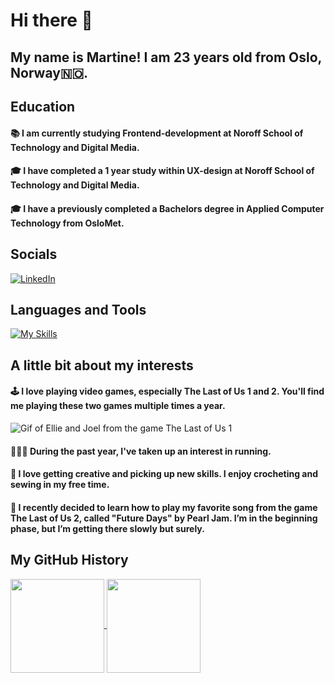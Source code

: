 # Hi there 👋

## My name is Martine! I am 23 years old from Oslo, Norway🇳🇴.

## Education
#### 📚 I am currently studying Frontend-development at Noroff School of Technology and Digital Media. 

#### 🎓 I have completed a 1 year study within UX-design at Noroff School of Technology and Digital Media.

#### 🎓 I have a previously completed a Bachelors degree in Applied Computer Technology from OsloMet.


## Socials
[![LinkedIn](https://img.shields.io/badge/LinkedIn-0077B5?logo=linkedin&style=for-the-badge&logoColor=white)](https://www.linkedin.com/in/martine-reppesgård-karlsen-166471229)

## Languages and Tools 
[![My Skills](https://skillicons.dev/icons?i=html,css,js,figma,git,github,vscode&perline=4&theme=dark)](https://skillicons.dev)


## A little bit about my interests 
#### 🕹️ I love playing video games, especially The Last of Us 1 and 2. You'll find me playing these two games multiple times a year.
![Gif of Ellie and Joel from the game The Last of Us 1](https://media0.giphy.com/media/v1.Y2lkPTc5MGI3NjExczJyY3dteXAwOXhpamVzbWxyeml6dDBnYmQxZXNqNTNwOWw1eW0waCZlcD12MV9pbnRlcm5hbF9naWZfYnlfaWQmY3Q9Zw/t5upbzp8awDW1IpCXy/giphy.gif)

#### 🏃🏼‍♀️ During the past year, I've taken up an interest in running.

#### 🧶 I love getting creative and picking up new skills. I enjoy crocheting and sewing in my free time.

#### 🎸 I recently decided to learn how to play my favorite song from the game The Last of Us 2, called "Future Days" by Pearl Jam. I’m in the beginning phase, but I’m getting there slowly but surely.

## My GitHub History

<a href="https://github.com/martir2109/github-readme-stats">
  <picture>
    <source 
      media="(prefers-color-scheme: dark)" 
      srcset="https://github-readme-stats.vercel.app/api?username=martir2109&show_icons=true&theme=dark" />
    <source 
      media="(prefers-color-scheme: light)" 
      srcset="https://github-readme-stats.vercel.app/api?username=martir2109&show_icons=true&theme=default" />
    <img height="150" align="center" src="https://github-readme-stats.vercel.app/api?username=martir2109&show_icons=true&theme=default" />
  </picture>
</a>

<a href="https://github.com/martir2109/github-readme-stats">
  <picture>
    <source 
      media="(prefers-color-scheme: dark)" 
      srcset="https://github-readme-stats.vercel.app/api/top-langs/?username=martir2109&layout=compact&theme=dark" />
    <source 
      media="(prefers-color-scheme: light)" 
      srcset="https://github-readme-stats.vercel.app/api/top-langs/?username=martir2109&layout=compact&theme=default" />
    <img height="150" align="center" src="https://github-readme-stats.vercel.app/api/top-langs/?username=martir2109&layout=compact&theme=default" />
  </picture>
</a>


